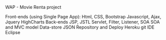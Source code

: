 WAP - Movie Renta project

Front-ends (using Single Page App): 
	Html, CSS, Bootstrap
	Javascript, Ajax, Jquery
	HighCharts
Back-ends
	JSP, JSTL
	Servlet, Filter, Listener, SOA 
	SOA and MVC model
Data-store
	JSON
Repository and Deploy
	Heroku git
IDE
	Eclipse




